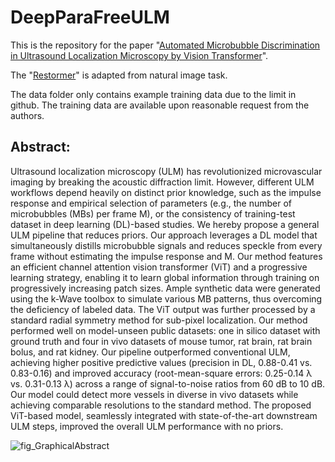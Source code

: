 # DeepParaFreeULM
This is the repository for the paper "[Automated Microbubble Discrimination in Ultrasound Localization Microscopy by Vision Transformer](https://doi.org/10.1109/TUFFC.2025.3570496)".

The "[Restormer](https://github.com/swz30/Restormer)" is adapted from natural image task.

The data folder only contains example training data due to the limit in github. The training data are available upon reasonable request from the authors.

## Abstract:
Ultrasound localization microscopy (ULM) has revolutionized microvascular imaging by breaking the acoustic diffraction limit. However, different ULM workflows depend heavily on distinct prior knowledge, such as the impulse response and empirical selection of parameters (e.g., the number of microbubbles (MBs) per frame M), or the consistency of training-test dataset in deep learning (DL)-based studies. We hereby propose a general ULM pipeline that reduces priors. Our approach leverages a DL model that simultaneously distills microbubble signals and reduces speckle from every frame without estimating the impulse response and M. Our method features an efficient channel attention vision transformer (ViT) and a progressive learning strategy, enabling it to learn global information through training on progressively increasing patch sizes. Ample synthetic data were generated using the k-Wave toolbox to simulate various MB patterns, thus overcoming the deficiency of labeled data. The ViT output was further processed by a standard radial symmetry method for sub-pixel localization. Our method performed well on model-unseen public datasets: one in silico dataset with ground truth and four in vivo datasets of mouse tumor, rat brain, rat brain bolus, and rat kidney. Our pipeline outperformed conventional ULM, achieving higher positive predictive values (precision in DL, 0.88-0.41 vs. 0.83-0.16) and improved accuracy (root-mean-square errors: 0.25-0.14 λ vs. 0.31-0.13 λ) across a range of signal-to-noise ratios from 60 dB to 10 dB. Our model could detect more vessels in diverse in vivo datasets while achieving comparable resolutions to the standard method. The proposed ViT-based model, seamlessly integrated with state-of-the-art downstream ULM steps, improved the overall ULM performance with no priors.

![fig_GraphicalAbstract](https://github.com/user-attachments/assets/83b7903b-73c2-4cfc-8d26-6bb805a207e7)
